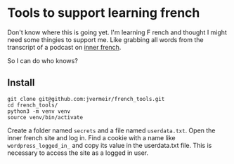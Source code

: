 # Tools to support learning french

Don't know where this is going yet. I'm learning F rench and thought I 
might need some thingies to support me. Like grabbing all words from 
the transcript of a podcast on [inner french](https://innerfrench.com/). 

So I can do who knows?

## Install

```
git clone git@github.com:jvermeir/french_tools.git
cd french_tools/
python3 -m venv venv
source venv/bin/activate
```

Create a folder named `secrets` and a file named `userdata.txt`. Open the inner french site and log in. Find a cookie with a name like `wordpress_logged_in_`
and copy its value in the userdata.txt file. This is necessary to access the site as a logged in user.